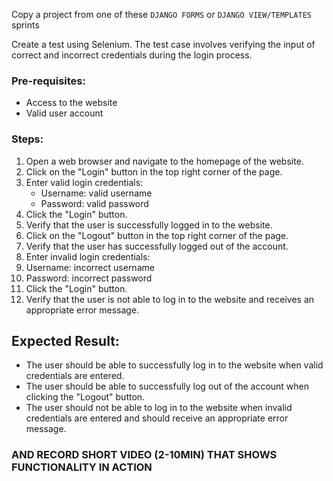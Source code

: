 Copy a project from one of these `DJANGO FORMS` or `DJANGO VIEW/TEMPLATES` sprints

Create a test using Selenium.
The test case involves verifying the input of correct and incorrect credentials during the login process.

### Pre-requisites:

* Access to the website
* Valid user account
### Steps:

1. Open a web browser and navigate to the homepage of the website.
2. Click on the "Login" button in the top right corner of the page.
3. Enter valid login credentials:
   * Username: valid username
   * Password: valid password
4. Click the "Login" button.
5. Verify that the user is successfully logged in to the website.
6. Click on the "Logout" button in the top right corner of the page.
7. Verify that the user has successfully logged out of the account.
8. Enter invalid login credentials:
9. Username: incorrect username
10. Password: incorrect password
11. Click the "Login" button.
12. Verify that the user is not able to log in to the website and receives an appropriate error message.

## Expected Result:

* The user should be able to successfully log in to the website when valid credentials are entered.
* The user should be able to successfully log out of the account when clicking the "Logout" button.
* The user should not be able to log in to the website when invalid credentials are entered and should receive an appropriate error message.
### AND RECORD SHORT VIDEO (2-10MIN) THAT SHOWS FUNCTIONALITY IN ACTION